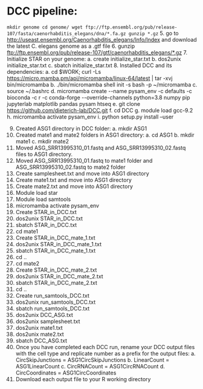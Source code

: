 # DCC pipeline:

`mkdir genome
cd genome/
wget ftp://ftp.ensembl.org/pub/release-107/fasta/caenorhabditis_elegans/dna/*.fa.gz
gunzip *.gz`
5.	go to http://useast.ensembl.org/Caenorhabditis_elegans/Info/Index and download the latest C. elegans genome as a .gtf file
6.	gunzip ftp://ftp.ensembl.org/pub/release-107/gtf/caenorhabditis_elegans/*.gz
7.	Initialize STAR on your genome:
a.	create initialize_star.txt 
b.	dos2unix initialize_star.txt
c.	sbatch initialize_star.txt
8.	Installed DCC and its dependencies:
a.	cd $WORK; curl -Ls https://micro.mamba.pm/api/micromamba/linux-64/latest | tar -xvj bin/micromamba
b.	./bin/micromamba shell init -s bash -p ~/micromamba
c.	source ~/.bashrc
d.	micromamba create --name pysam_env -c defaults -c bioconda -c r -c conda-forge --override-channels  python=3.8 numpy pip jupyterlab matplotlib pandas pysam htseq
e.	git clone https://github.com/dieterich-lab/DCC.git
f.	cd DCC
g.	module load gcc-9.2
h.	micromamba activate pysam_env
i.	python setup.py install –user

9.	Created ASG1 directory in DCC folder:
a.	mkdir ASG1
10.	Created mate1 and mate2 folders in ASG1 directory:
a.	cd ASG1
b.	mkdir mate1
c.	mkdir mate2
11.	Moved ASG_SRR13995310_01.fastq and ASG_SRR13995310_02.fastq files to ASG1 directory.
12.	Moved ASG_SRR13995310_01.fastq to mate1 folder and ASG_SRR13995310_02.fastq to mate2 folder
13.	Create samplesheet.txt  and move into ASG1 directory
14.	Create mate1.txt  and move into ASG1 directory
15.	Create mate2.txt  and move into ASG1 directory
16.	Module load star
17.	Module load samtools
18.	micromamba activate pysam_env 
19.	Create STAR_in_DCC.txt 
20.	dos2unix STAR_in_DCC.txt
21.	sbatch STAR_in_DCC.txt
22.	cd mate1
23.	Create STAR_in_DCC_mate_1.txt 
24.	dos2unix STAR_in_DCC_mate_1.txt
25.	sbatch STAR_in_DCC_mate_1.txt
26.	cd .. 
27.	cd mate2
28.	Create STAR_in_DCC_mate_2.txt 
29.	dos2unix STAR_in_DCC_mate_2.txt
30.	sbatch STAR_in_DCC_mate_2.txt
31.	cd .. 
32.	Create run_samtools_DCC.txt 
33.	dos2unix run_samtools_DCC.txt
34.	sbatch run_samtools_DCC.txt
35.	dos2unix DCC_ASG.txt 
36.	dos2unix samplesheet.txt
37.	dos2unix mate1.txt
38.	dos2unix mate2.txt
39.	sbatch DCC_ASG.txt 
40.	Once you have completed each DCC run, rename your DCC output files with the cell type and replicate number as a prefix for the output files:
a.	CircSkipJunctions = ASG1CircSkipJunctions
b.	LinearCount = ASG1LinearCount
c.	CircRNACount = ASG1CircRNACount
d.	CircCoordinates = ASG1CircCoordinates
41.	Download each output file to your R working directory

